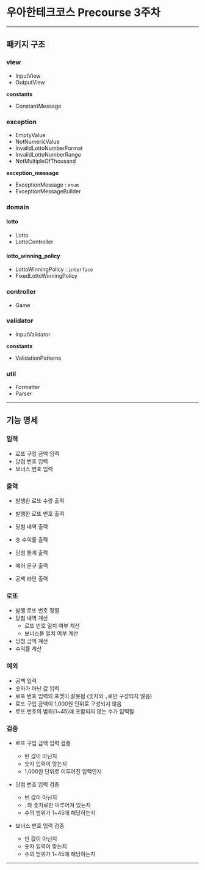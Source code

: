 # 우아한테크코스 Precourse 3주차

---

## 패키지 구조

### view

- InputView
- OutputView

__constants__
- ConstantMessage

### exception

- EmptyValue
- NotNumericValue
- InvalidLottoNumberFormat
- InvalidLottoNumberRange
- NotMultipleOfThousand

__exception_message__
- ExceptionMessage : `enum`
- ExceptionMessageBuilder 

### domain
#### lotto
- Lotto
- LottoController

#### lotto_winning_policy
- LottoWinningPolicy : `interface`
- FixedLottoWinningPolicy

### controller

- Game

### validator

- InputValidator

__constants__
- ValidationPatterns

### util

- Formatter
- Parser


---

## 기능 명세

### 입력

- 로또 구입 금액 입력
- 당첨 번호 입력
- 보너스 번호 입력

### 출력

- 발행한 로또 수량 출력
- 발행한 로또 번호 출력
- 당첨 내역 출력
- 총 수익률 출력
- 당첨 통계 출력

- 에러 문구 출력
- 공백 라인 출력

### 로또

- 발행 로또 번호 정렬
- 당첨 내역 계산
    - 로또 번호 일치 여부 계산
    - 보너스볼 일치 여부 계산
- 당첨 금액 계산
- 수익률 계산

### 예외

- 공백 입력
- 숫자가 아닌 값 입력
- 로또 번호 입력의 포맷이 잘못됨 (숫자와 `,`로만 구성되지 않음)
- 로또 구입 금액이 1,000원 단위로 구성되지 않음
- 로또 번호의 범위(1~45)애 포함되지 않는 수가 입력됨

### 검증

- 로또 구입 금액 입력 검증
    - 빈 값이 아닌지
    - 숫자 입력이 맞는지
    - 1,000원 단위로 이루어진 입력인지


- 당첨 번호 입력 검증
    - 빈 값이 아닌지
    - `,`와 숫자로만 이루어져 있는지
    - 수의 범위가 1~45에 해당하는지


- 보너스 번호 입력 검증
    - 빈 값이 아닌지
    - 숫자 입력이 맞는지
    - 수의 범위가 1~45에 해당하는지

---


